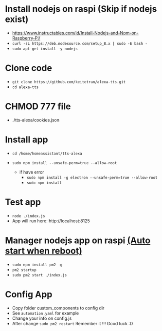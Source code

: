 # Install nodejs on raspi (Skip if nodejs exist)

- https://www.instructables.com/id/Install-Nodejs-and-Npm-on-Raspberry-Pi/
- `curl -sL https://deb.nodesource.com/setup_8.x | sudo -E bash -`
- `sudo apt-get install -y nodejs`

# Clone code

- `git clone https://github.com/keitetran/alexa-tts.git`
- `cd alexa-tts`

# CHMOD 777 file

- ./tts-alexa/cookies.json

# Install app

- `cd /home/homeassistant/tts-alexa`
- `sudo npm install --unsafe-perm=true --allow-root`

  - if have error
    - `sudo npm install -g electron --unsafe-perm=true --allow-root`
    - `sudo npm install`

# Test app

- `node ./index.js`
- App will run here: http://localhost:8125

# Manager nodejs app on raspi [(Auto start when reboot)](http://pm2.io/)

- `sudo npm install pm2 -g`
- `pm2 startup`
- `sudo pm2 start ./index.js`

# Config App

- Copy folder custom_components to config dir
- See `automation.yaml` for example
- Change your info on config.js
- After change `sudo pm2 restart` Remember it !!! Good luck :D
